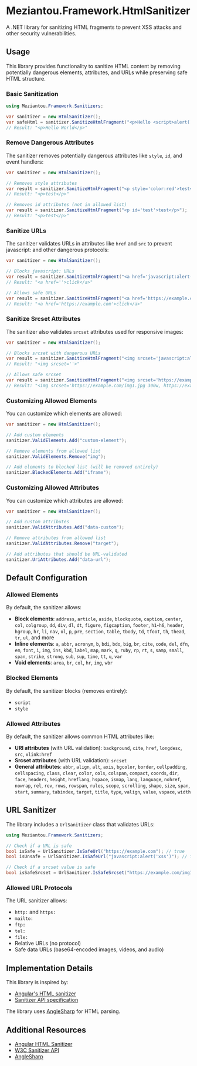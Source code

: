 # Meziantou.Framework.HtmlSanitizer

A .NET library for sanitizing HTML fragments to prevent XSS attacks and other security vulnerabilities.

## Usage

This library provides functionality to sanitize HTML content by removing potentially dangerous elements, attributes, and URLs while preserving safe HTML structure.

### Basic Sanitization

```csharp
using Meziantou.Framework.Sanitizers;

var sanitizer = new HtmlSanitizer();
var safeHtml = sanitizer.SanitizeHtmlFragment("<p>Hello <script>alert('xss')</script>World</p>");
// Result: "<p>Hello World</p>"
```

### Remove Dangerous Attributes

The sanitizer removes potentially dangerous attributes like `style`, `id`, and event handlers:

```csharp
var sanitizer = new HtmlSanitizer();

// Removes style attributes
var result = sanitizer.SanitizeHtmlFragment("<p style='color:red'>test</p>");
// Result: "<p>test</p>"

// Removes id attributes (not in allowed list)
var result = sanitizer.SanitizeHtmlFragment("<p id='test'>test</p>");
// Result: "<p>test</p>"
```

### Sanitize URLs

The sanitizer validates URLs in attributes like `href` and `src` to prevent javascript: and other dangerous protocols:

```csharp
var sanitizer = new HtmlSanitizer();

// Blocks javascript: URLs
var result = sanitizer.SanitizeHtmlFragment("<a href='javascript:alert(\"xss\")'>click</a>");
// Result: "<a href=''>click</a>"

// Allows safe URLs
var result = sanitizer.SanitizeHtmlFragment("<a href='https://example.com'>click</a>");
// Result: "<a href='https://example.com'>click</a>"
```

### Sanitize Srcset Attributes

The sanitizer also validates `srcset` attributes used for responsive images:

```csharp
var sanitizer = new HtmlSanitizer();

// Blocks srcset with dangerous URLs
var result = sanitizer.SanitizeHtmlFragment("<img srcset='javascript:alert() 300w, https://example.com 600w'>");
// Result: "<img srcset=''>"

// Allows safe srcset
var result = sanitizer.SanitizeHtmlFragment("<img srcset='https://example.com/img1.jpg 300w, https://example.com/img2.jpg 600w'>");
// Result: "<img srcset='https://example.com/img1.jpg 300w, https://example.com/img2.jpg 600w'>"
```

### Customizing Allowed Elements

You can customize which elements are allowed:

```csharp
var sanitizer = new HtmlSanitizer();

// Add custom elements
sanitizer.ValidElements.Add("custom-element");

// Remove elements from allowed list
sanitizer.ValidElements.Remove("img");

// Add elements to blocked list (will be removed entirely)
sanitizer.BlockedElements.Add("iframe");
```

### Customizing Allowed Attributes

You can customize which attributes are allowed:

```csharp
var sanitizer = new HtmlSanitizer();

// Add custom attributes
sanitizer.ValidAttributes.Add("data-custom");

// Remove attributes from allowed list
sanitizer.ValidAttributes.Remove("target");

// Add attributes that should be URL-validated
sanitizer.UriAttributes.Add("data-url");
```

## Default Configuration

### Allowed Elements

By default, the sanitizer allows:
- **Block elements**: `address`, `article`, `aside`, `blockquote`, `caption`, `center`, `col`, `colgroup`, `dd`, `div`, `dl`, `dt`, `figure`, `figcaption`, `footer`, `h1`-`h6`, `header`, `hgroup`, `hr`, `li`, `nav`, `ol`, `p`, `pre`, `section`, `table`, `tbody`, `td`, `tfoot`, `th`, `thead`, `tr`, `ul`, and more
- **Inline elements**: `a`, `abbr`, `acronym`, `b`, `bdi`, `bdo`, `big`, `br`, `cite`, `code`, `del`, `dfn`, `em`, `font`, `i`, `img`, `ins`, `kbd`, `label`, `map`, `mark`, `q`, `ruby`, `rp`, `rt`, `s`, `samp`, `small`, `span`, `strike`, `strong`, `sub`, `sup`, `time`, `tt`, `u`, `var`
- **Void elements**: `area`, `br`, `col`, `hr`, `img`, `wbr`

### Blocked Elements

By default, the sanitizer blocks (removes entirely):
- `script`
- `style`

### Allowed Attributes

By default, the sanitizer allows common HTML attributes like:
- **URI attributes** (with URL validation): `background`, `cite`, `href`, `longdesc`, `src`, `xlink:href`
- **Srcset attributes** (with URL validation): `srcset`
- **General attributes**: `abbr`, `align`, `alt`, `axis`, `bgcolor`, `border`, `cellpadding`, `cellspacing`, `class`, `clear`, `color`, `cols`, `colspan`, `compact`, `coords`, `dir`, `face`, `headers`, `height`, `hreflang`, `hspace`, `ismap`, `lang`, `language`, `nohref`, `nowrap`, `rel`, `rev`, `rows`, `rowspan`, `rules`, `scope`, `scrolling`, `shape`, `size`, `span`, `start`, `summary`, `tabindex`, `target`, `title`, `type`, `valign`, `value`, `vspace`, `width`

## URL Sanitizer

The library includes a `UrlSanitizer` class that validates URLs:

```csharp
using Meziantou.Framework.Sanitizers;

// Check if a URL is safe
bool isSafe = UrlSanitizer.IsSafeUrl("https://example.com"); // true
bool isUnsafe = UrlSanitizer.IsSafeUrl("javascript:alert('xss')"); // false

// Check if a srcset value is safe
bool isSafeSrcset = UrlSanitizer.IsSafeSrcset("https://example.com/img1.jpg 300w, https://example.com/img2.jpg 600w"); // true
```

### Allowed URL Protocols

The URL sanitizer allows:
- `http:` and `https:`
- `mailto:`
- `ftp:`
- `tel:`
- `file:`
- Relative URLs (no protocol)
- Safe data URLs (base64-encoded images, videos, and audio)

## Implementation Details

This library is inspired by:
- [Angular's HTML sanitizer](https://github.com/angular/angular/blob/main/packages/core/src/sanitization/html_sanitizer.ts)
- [Sanitizer API specification](https://wicg.github.io/sanitizer-api/#default-configuration-dictionary)

The library uses [AngleSharp](https://anglesharp.github.io/) for HTML parsing.

## Additional Resources

- [Angular HTML Sanitizer](https://github.com/angular/angular/blob/main/packages/core/src/sanitization/html_sanitizer.ts)
- [W3C Sanitizer API](https://wicg.github.io/sanitizer-api/)
- [AngleSharp](https://anglesharp.github.io/)

